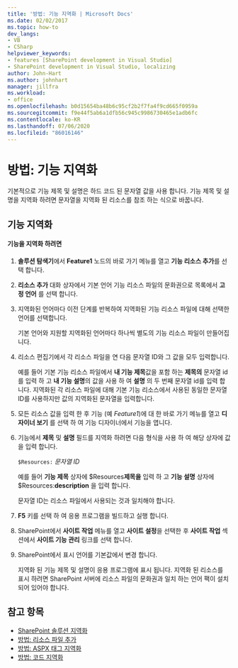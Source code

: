 ```yaml
---
title: '방법: 기능 지역화 | Microsoft Docs'
ms.date: 02/02/2017
ms.topic: how-to
dev_langs:
- VB
- CSharp
helpviewer_keywords:
- features [SharePoint development in Visual Studio]
- SharePoint development in Visual Studio, localizing
author: John-Hart
ms.author: johnhart
manager: jillfra
ms.workload:
- office
ms.openlocfilehash: b0d15654ba48b6c95cf2b2f7fa4f9cd665f0959a
ms.sourcegitcommit: f9e44f5ab6a1dfb56c945c9986730465e1adb6fc
ms.contentlocale: ko-KR
ms.lasthandoff: 07/06/2020
ms.locfileid: "86016146"
---
```

# <a name="how-to-localize-a-feature"></a>방법: 기능 지역화
  기본적으로 기능 제목 및 설명은 하드 코드 된 문자열 값을 사용 합니다. 기능 제목 및 설명을 지역화 하려면 문자열을 지역화 된 리소스를 참조 하는 식으로 바꿉니다.

## <a name="localize-a-feature"></a>기능 지역화

#### <a name="to-localize-a-feature"></a>기능을 지역화 하려면

1. **솔루션 탐색기**에서 **Feature1** 노드의 바로 가기 메뉴를 열고 **기능 리소스 추가**를 선택 합니다.

2. **리소스 추가** 대화 상자에서 기본 언어 기능 리소스 파일의 문화권으로 목록에서 **고정 언어** 를 선택 합니다.

3. 지역화된 언어마다 이전 단계를 반복하여 지역화된 기능 리소스 파일에 대해 선택한 언어를 선택합니다.

     기본 언어와 지원할 지역화된 언어마다 하나씩 별도의 기능 리소스 파일이 만들어집니다.

4. 리소스 편집기에서 각 리소스 파일을 연 다음 문자열 ID와 그 값을 모두 입력합니다.

     예를 들어 기본 기능 리소스 파일에서 **내 기능 제목**값을 포함 하는 **제목의** 문자열 id를 입력 하 고 **내 기능 설명**의 값을 사용 하 여 **설명** 의 두 번째 문자열 id를 입력 합니다. 지역화된 각 리소스 파일에 대해 기본 기능 리소스에서 사용된 동일한 문자열 ID를 사용하지만 값의 지역화된 문자열을 입력합니다.

5. 모든 리소스 값을 입력 한 후 기능 (예 *Feature1*)에 대 한 바로 가기 메뉴를 열고 **디자이너 보기** 를 선택 하 여 기능 디자이너에서 기능을 엽니다.

6. 기능에서 **제목** 및 **설명** 필드를 지역화 하려면 다음 형식을 사용 하 여 해당 상자에 값을 입력 합니다.

     `$Resources:` *문자열 ID*

     예를 들어 **기능 제목** 상자에 $Resources**제목을** 입력 하 고 **기능 설명** 상자에 $Resources:**description** 을 입력 합니다.

     문자열 ID는 리소스 파일에서 사용되는 것과 일치해야 합니다.

7. **F5** 키를 선택 하 여 응용 프로그램을 빌드하고 실행 합니다.

8. SharePoint에서 **사이트 작업** 메뉴를 열고 **사이트 설정**을 선택한 후 **사이트 작업** 섹션에서 **사이트 기능 관리** 링크를 선택 합니다.

9. SharePoint에서 표시 언어를 기본값에서 변경 합니다.

     지역화 된 기능 제목 및 설명이 응용 프로그램에 표시 됩니다. 지역화 된 리소스를 표시 하려면 SharePoint 서버에 리소스 파일의 문화권과 일치 하는 언어 팩이 설치 되어 있어야 합니다.

## <a name="see-also"></a>참고 항목
- [SharePoint 솔루션 지역화](../sharepoint/localizing-sharepoint-solutions.md)
- [방법: 리소스 파일 추가](../sharepoint/how-to-add-a-resource-file.md)
- [방법: ASPX 태그 지역화](../sharepoint/how-to-localize-aspx-markup.md)
- [방법: 코드 지역화](../sharepoint/how-to-localize-code.md)
